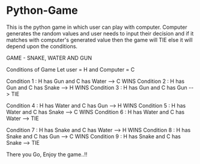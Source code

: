 # Python-Game
This is the python game in which user can play with computer. Computer generates the random values and user needs to input their decision and if it matches with computer's generated value then the game will TIE else it will depend upon the conditions.

GAME - SNAKE, WATER AND GUN

Conditions of Game
Let user = H and Computer = C

Condition 1 : H has Gun and C has Water --> C WINS
Condition 2 : H has Gun and C has Snake --> H WINS
Condition 3 : H has Gun and C has Gun  --> TIE

Condition 4 : H has Water and C has Gun --> H WINS
Condition 5 : H has Water and C has Snake --> C WINS
Condition 6 : H has Water and C has Water --> TIE

Condition 7 : H has Snake and C has Water --> H WINS
Condition 8 : H has Snake and C has Gun --> C WINS
Condition 9 : H has Snake and C has Snake --> TIE


There you Go, Enjoy the game..!!
